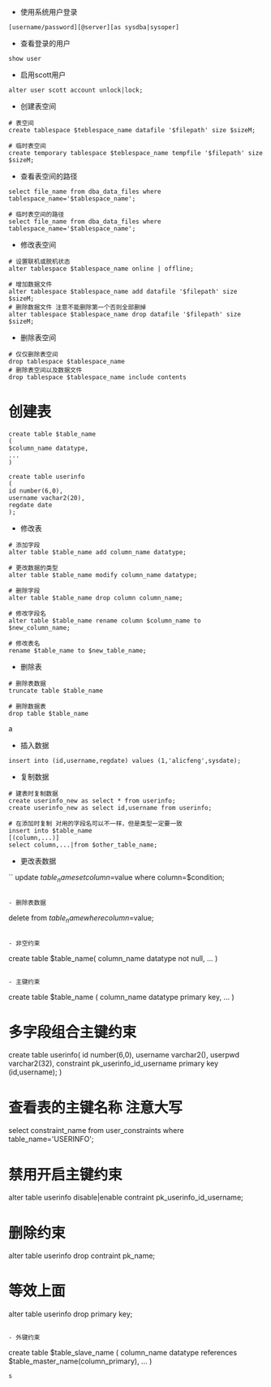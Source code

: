 
- 使用系统用户登录

```
[username/password][@server][as sysdba|sysoper]
```

- 查看登录的用户

```
show user
```
- 启用scott用户

```
alter user scott account unlock|lock;
```

- 创建表空间

```
# 表空间
create tablespace $teblespace_name datafile '$filepath' size $sizeM;

# 临时表空间
create temporary tablespace $teblespace_name tempfile '$filepath' size $sizeM;
```

- 查看表空间的路径

```
select file_name from dba_data_files where tablespace_name='$tablespace_name';

# 临时表空间的路径
select file_name from dba_data_files where tablespace_name='$tablespace_name';

```

- 修改表空间

```
# 设置联机或脱机状态
alter tablespace $tablespace_name online | offline;

# 增加数据文件
alter tablespace $tablespace_name add datafile '$filepath' size $sizeM;
# 删除数据文件 注意不能删除第一个否则全部删掉
alter tablespace $tablespace_name drop datafile '$filepath' size $sizeM;
```

- 删除表空间

```
# 仅仅删除表空间
drop tablespace $tablespace_name
# 删除表空间以及数据文件
drop tablespace $tablespace_name include contents
```

# 创建表

```
create table $table_name 
(
$column_name datatype,
...
)

create table userinfo
(
id number(6,0),
username vachar2(20),
regdate date
);
```

- 修改表

```
# 添加字段
alter table $table_name add column_name datatype;

# 更改数据的类型
alter table $table_name modify column_name datatype;

# 删除字段
alter table $table_name drop column column_name;

# 修改字段名
alter table $table_name rename column $column_name to $new_column_name;

# 修改表名
rename $table_name to $new_table_name;
```

- 删除表


```
# 删除表数据
truncate table $table_name

# 删除数据表
drop table $table_name

```
a
- 插入数据

```
insert into (id,username,regdate) values (1,'alicfeng',sysdate);
```

- 复制数据

```
# 建表时复制数据
create userinfo_new as select * from userinfo;
create userinfo_new as select id,username from userinfo;

# 在添加时复制 对用的字段名可以不一样，但是类型一定要一致
insert into $table_name 
[(column,...)]
select column,...|from $other_table_name;

```

- 更改表数据

``
update $table_name set column=$value where column=$condition;
```

- 删除表数据

```
delete from $table_name where column=$value;
```

- 非空约束

```
create table $table_name(
column_name datatype not null,
...
)
```

- 主键约束

```
create table $table_name (
column_name datatype primary key,
...
)


# 多字段组合主键约束
create table userinfo(
id number(6,0),
username varchar2(),
userpwd varchar2(32),
constraint pk_userinfo_id_username primary key (id,username);
)

# 查看表的主键名称 注意大写
select constraint_name from user_constraints where table_name='USERINFO';

# 禁用开启主键约束
alter table userinfo disable|enable contraint pk_userinfo_id_username;
# 删除约束
alter table userinfo drop contraint pk_name;
# 等效上面
alter table userinfo drop primary key;
```

- 外键约束

```
create table $table_slave_name (
column_name datatype references $table_master_name(column_primary),
...
)
```
s
